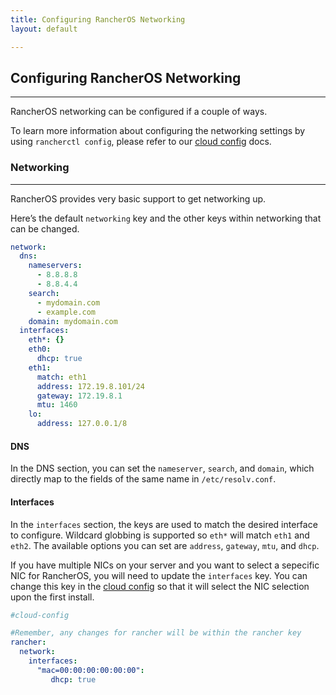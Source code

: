 ```yaml
---
title: Configuring RancherOS Networking
layout: default

---
```


## Configuring RancherOS Networking
---

RancherOS networking can be configured if a couple of ways.

To learn more information about configuring the networking settings by using `rancherctl config`, please refer to our [cloud config]({{site.baseurl}}/docs/cloud-config) docs. 

### Networking
---
RancherOS provides very basic support to get networking up.

Here’s the default `networking` key and the other keys within networking that can be changed.

```yaml
network:
  dns:
    nameservers: 
      - 8.8.8.8
      - 8.8.4.4
    search:
      - mydomain.com
      - example.com
    domain: mydomain.com    
  interfaces:
    eth*: {}
    eth0:
      dhcp: true
    eth1:
      match: eth1
      address: 172.19.8.101/24
      gateway: 172.19.8.1
      mtu: 1460
    lo:
      address: 127.0.0.1/8
```

#### DNS

In the DNS section, you can set the `nameserver`, `search`, and `domain`, which directly map to the fields of the same name in `/etc/resolv.conf`.

#### Interfaces

In the `interfaces` section, the keys are used to match the desired interface to configure.  Wildcard globbing is supported so `eth*` will match `eth1` and `eth2`.  The available options you can set are `address`, `gateway`, `mtu`, and `dhcp`.


If you have multiple NICs on your server and you want to select a sepecific NIC for RancherOS, you will need to update the `interfaces` key. You can change this key in the [cloud config]({{site.baseurl}}/docs/cloud-config) so that it will select the NIC selection upon the first install.

```yaml
#cloud-config

#Remember, any changes for rancher will be within the rancher key
rancher:
  network:
    interfaces:
      "mac=00:00:00:00:00:00":
         dhcp: true
```

